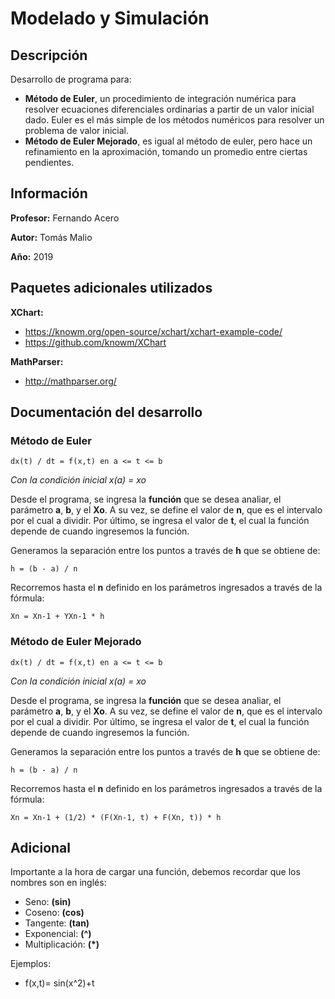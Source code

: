 # Modelado y Simulación
## Descripción
Desarrollo de programa para:
- **Método de Euler**, un procedimiento de integración numérica para resolver ecuaciones diferenciales ordinarias a partir de un valor inicial dado. Euler es el más simple de los métodos numéricos para resolver un problema de valor inicial.
- **Método de Euler Mejorado**, es igual al método de euler, pero hace un refinamiento en la aproximación, tomando un promedio entre ciertas pendientes.

## Información
**Profesor:** Fernando Acero

**Autor:** Tomás Malio 

**Año:** 2019

## Paquetes adicionales utilizados
**XChart:**
- https://knowm.org/open-source/xchart/xchart-example-code/
- https://github.com/knowm/XChart

**MathParser:**
- http://mathparser.org/

## Documentación del desarrollo
### Método de Euler
```
dx(t) / dt = f(x,t) en a <= t <= b
```
*Con la condición inicial x(a) = xo*

Desde el programa, se ingresa la **función** que se desea analiar, el parámetro **a**, **b**, y el **Xo**. A su vez, se define el valor de **n**, que es el intervalo por el cual a dividir. Por último, se ingresa el valor de **t**, el cual la función depende de cuando ingresemos la función.

Generamos la separación entre los puntos a través de **h** que se obtiene de:
```
h = (b - a) / n
```
Recorremos hasta el **n** definido en los parámetros ingresados a través de la fórmula:
```
Xn = Xn-1 + YXn-1 * h
```
### Método de Euler Mejorado
```
dx(t) / dt = f(x,t) en a <= t <= b
```
*Con la condición inicial x(a) = xo*

Desde el programa, se ingresa la **función** que se desea analiar, el parámetro **a**, **b**, y el **Xo**. A su vez, se define el valor de **n**, que es el intervalo por el cual a dividir. Por último, se ingresa el valor de **t**, el cual la función depende de cuando ingresemos la función.

Generamos la separación entre los puntos a través de **h** que se obtiene de:
```
h = (b - a) / n
```
Recorremos hasta el **n** definido en los parámetros ingresados a través de la fórmula:
```
Xn = Xn-1 + (1/2) * (F(Xn-1, t) + F(Xn, t)) * h
```

## Adicional
Importante a la hora de cargar una función, debemos recordar que los nombres son en inglés:
- Seno: **(sin)**
- Coseno: **(cos)**
- Tangente: **(tan)**
- Exponencial: **(^)**
- Multiplicación: **(*)**

Ejemplos:
- f(x,t)= sin(x^2)+t

